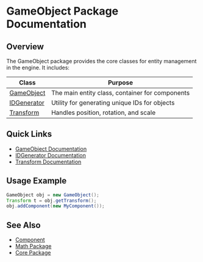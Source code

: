# GameObject Package Documentation

## Overview
The GameObject package provides the core classes for entity management in the engine. It includes:

| Class | Purpose |
|-------|---------|
| [GameObject](GameObject.md) | The main entity class, container for components |
| [IDGenerator](IDGenerator.md) | Utility for generating unique IDs for objects |
| [Transform](Transform.md) | Handles position, rotation, and scale |

## Quick Links
- [GameObject Documentation](GameObject.md)
- [IDGenerator Documentation](IDGenerator.md)
- [Transform Documentation](Transform.md)

## Usage Example
```java
GameObject obj = new GameObject();
Transform t = obj.getTransform();
obj.addComponent(new MyComponent());
```

## See Also
- [Component](../Components/Component.md)
- [Math Package](../Math/README.md)
- [Core Package](../Core/README.md)

